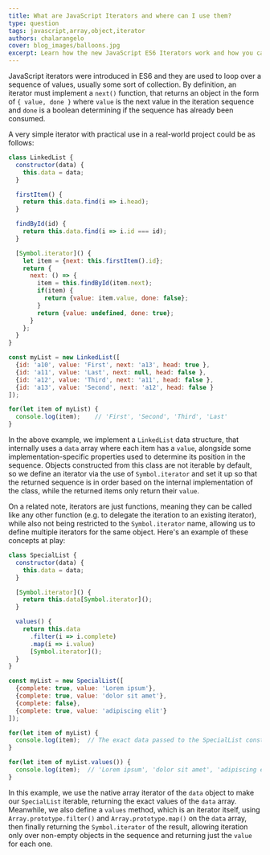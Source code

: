 ```yaml
---
title: What are JavaScript Iterators and where can I use them?
type: question
tags: javascript,array,object,iterator
authors: chalarangelo
cover: blog_images/balloons.jpg
excerpt: Learn how the new JavaScript ES6 Iterators work and how you can use them to level up your programming projects by understanding these short code examples.
---
```


JavaScript iterators were introduced in ES6 and they are used to loop over a sequence of values, usually some sort of collection. By definition, an iterator must implement a `next()` function, that returns an object in the form of `{ value, done }` where `value` is the next value in the iteration sequence and `done` is a boolean determining if the sequence has already been consumed.

A very simple iterator with practical use in a real-world project could be as follows:

```js
class LinkedList {
  constructor(data) {
    this.data = data;
  }

  firstItem() {
    return this.data.find(i => i.head);
  }

  findById(id) {
    return this.data.find(i => i.id === id);
  }

  [Symbol.iterator]() {
    let item = {next: this.firstItem().id};
    return {
      next: () => {
        item = this.findById(item.next);
        if(item) {
          return {value: item.value, done: false};
        }
        return {value: undefined, done: true};
      }
    };
  }
}

const myList = new LinkedList([
  {id: 'a10', value: 'First', next: 'a13', head: true },
  {id: 'a11', value: 'Last', next: null, head: false },
  {id: 'a12', value: 'Third', next: 'a11', head: false },
  {id: 'a13', value: 'Second', next: 'a12', head: false }
]);

for(let item of myList) {
  console.log(item);    // 'First', 'Second', 'Third', 'Last'
}
```

In the above example, we implement a `LinkedList` data structure, that internally uses a `data` array where each item has a `value`, alongside some implementation-specific properties used to determine its position in the sequence. Objects constructed from this class are not iterable by default, so we define an iterator via the use of `Symbol.iterator` and set it up so that the returned sequence is in order based on the internal implementation of the class, while the returned items only return their `value`.

On a related note, iterators are just functions, meaning they can be called like any other function (e.g. to delegate the iteration to an existing iterator), while also not being restricted to the `Symbol.iterator` name, allowing us to define multiple iterators for the same object. Here's an example of these concepts at play:

```js
class SpecialList {
  constructor(data) {
    this.data = data;
  }

  [Symbol.iterator]() {
    return this.data[Symbol.iterator]();
  }

  values() {
    return this.data
      .filter(i => i.complete)
      .map(i => i.value)
      [Symbol.iterator]();
  }
}

const myList = new SpecialList([
  {complete: true, value: 'Lorem ipsum'},
  {complete: true, value: 'dolor sit amet'},
  {complete: false},
  {complete: true, value: 'adipiscing elit'}
]);

for(let item of myList) {
  console.log(item);  // The exact data passed to the SpecialList constructor above
}

for(let item of myList.values()) {
  console.log(item);  // 'Lorem ipsum', 'dolor sit amet', 'adipiscing elit'
}
```

In this example, we use the native array iterator of the `data` object to make our `SpecialList` iterable, returning the exact values of the `data` array. Meanwhile, we also define a `values` method, which is an iterator itself, using `Array.prototype.filter()` and `Array.prototype.map()` on the `data` array, then finally returning the `Symbol.iterator` of the result, allowing iteration only over non-empty objects in the sequence and returning just the `value` for each one.

